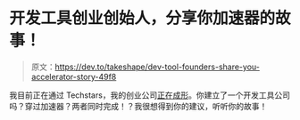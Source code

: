 # 开发工具创业创始人，分享你加速器的故事！

> 原文：<https://dev.to/takeshape/dev-tool-founders-share-you-accelerator-story-49f8>

我目前正在通过 Techstars，我的创业公司[正在成形](https://www.takeshape.io)。你建立了一个开发工具公司吗？穿过加速器？两者同时完成！？我很想得到你的建议，听听你的故事！
